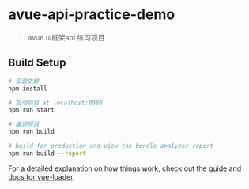 # avue-api-practice-demo

> avue ui框架api 练习项目

## Build Setup

``` bash
# 安装依赖
npm install

# 启动项目 at localhost:8080
npm run start

# 编译项目
npm run build

# build for production and view the bundle analyzer report
npm run build --report
```

For a detailed explanation on how things work, check out the [guide](http://vuejs-templates.github.io/webpack/) and [docs for vue-loader](http://vuejs.github.io/vue-loader).
